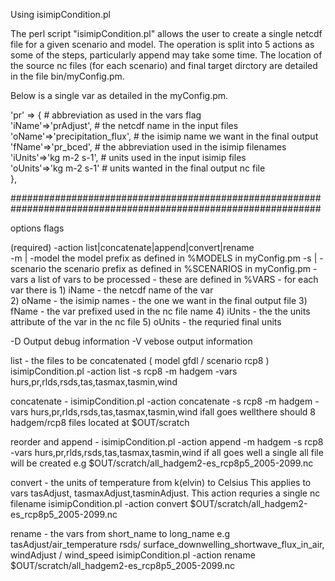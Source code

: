 Using isimipCondition.pl


The perl script "isimipCondition.pl" allows the user to create a single netcdf file for a given scenario and model. The operation is split into  5 actions as some of the steps, particularly append may take some time. The location  of the source nc files (for each scenario) and final target dirctory are detailed in the file bin/myConfig.pm.

Below is a single var as detailed in the myConfig.pm.

'pr' => {                           # abbreviation as used in the vars flag       
   'iName'=>'prAdjust',             # the netcdf name in the input files                             
   'oName'=>'precipitation_flux',   # the isimip name we want in the final output  
   'fName'=>'pr_bced',              # the abbreviation used in the isimip filenames 
   'iUnits'=>'kg m-2 s-1',          # units used in the input isimip files   
   'oUnits'=>'kg m-2 s-1'           # units wanted in the final output nc file    
},


################################################################################################################




 options flags

 (required) -action list|concatenate|append|convert|rename     
 -m | -model       the model prefix as defined in %MODELS in myConfig.pm
 -s | -scenario    the scenario prefix as defined in %SCENARIOS in myConfig.pm
 -vars             a list of vars to be processed - these are defined in %VARS - for each var there is
                   1) iName - the netcdf name of the var                             
                   2) oName - the isimip names - the one we want in the final output file
                   3) fName - the var prefixed used in the nc file name
                   4) iUnits - the the units attribute of the var in the nc file
                   5) oUnits - the requried final units

 -D                Output debug information
 -V                vebose output information
                                  
  list - the files to be concatenated ( model gfdl / scenario rcp8 )
  isimipCondition.pl  -action list -s rcp8 -m hadgem -vars hurs,pr,rlds,rsds,tas,tasmax,tasmin,wind
     
  concatenate - 
  isimipCondition.pl  -action concatenate -s rcp8 -m hadgem -vars hurs,pr,rlds,rsds,tas,tasmax,tasmin,wind
  ifall goes wellthere should 8 hadgem/rcp8 files located at $OUT/scratch

  reorder and append - 
  isimipCondition.pl  -action append -m hadgem -s rcp8 -vars hurs,pr,rlds,rsds,tas,tasmax,tasmin,wind
  if all goes well a single all file will be created e.g $OUT/scratch/all_hadgem2-es_rcp8p5_2005-2099.nc

  convert - the units of temperature from k(elvin) to Celsius 
  This applies to vars tasAdjust, tasmaxAdjust,tasminAdjust. This action requries a single nc filename
  isimipCondition.pl  -action convert $OUT/scratch/all_hadgem2-es_rcp8p5_2005-2099.nc

  rename - the vars from short_name to long_name e.g tasAdjust/air_temperature 
   rsds/ surface_downwelling_shortwave_flux_in_air, windAdjust / wind_speed
  isimipCondition.pl  -action rename $OUT/scratch/all_hadgem2-es_rcp8p5_2005-2099.nc   




